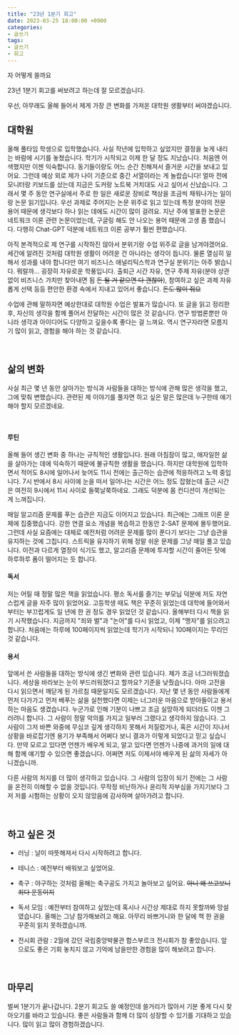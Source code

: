 ```yaml
---
title: "23년 1분기 회고"
date: 2023-03-25 18:00:00 +0900
categories:
- 글쓰기
tags:
- 글쓰기
- 회고
---
```


자 어떻게 쓸까요

23년 1분기 회고를 써보려고 하는데 잘 모르겠습니다.

우선, 아무래도 올해 들어서 제게 가장 큰 변화를 가져온 대학원 생활부터 써야겠습니다. 

## 대학원

올해 풀타임 학생으로 입학했습니다. 사실 작년에 입학하고 싶었지만 결정을 늦게 내리는 바람에 시기를 놓쳤습니다. 학기가 시작되고 이제 한 달 정도 지났습니다. 처음엔 어색했지만 이젠 익숙합니다. 동기들이랑도 어느 순간 친해져서 즐거운 시간을 보내고 있어요. 그런데 예상 외로 제가 나이 기준으로 중간 서열이라는 게 놀랍습니다! 얼마 전에 모니터랑 키보드를 샀는데 지금은 도커랑 노트북 거치대도 사고 싶어서 신났습니다. 그래서 몇 주 동안 연구실에서 주로 한 일은 새로운 장비로 책상을 조금씩 채워나가는 일이랑 논문 읽기입니다. 우선 과제로 주어지는 논문 위주로 읽고 있는데 특정 분야의 전문 용어 때문에 생각보다 하나 읽는 데에도 시간이 많이 걸려요. 지난 주에 발표한 논문은 네트워크 이론 관련 논문이었는데, 구글링 해도 안 나오는 용어 때문에 고생 좀 했습니다. 다행히 Chat-GPT 덕분에 네트워크 이론 공부가 훨씬 편했습니다.

아직 본격적으로 제 연구를 시작하진 않아서 분위기랑 수업 위주로 글을 남겨야겠어요. 세간에 알려진 것처럼 대학원 생활이 어려운 건 아니라는 생각이 듭니다. 물론 열심히 일해서 성과를 내야 합니다만 여기 비즈니스 애널리틱스학과 연구실 분위기는 아주 밝습니다. 뭐랄까... 굉장히 자유로운 학풍입니다. 출퇴근 시간 자유, 연구 주제 자유(분야 상관 없이 비즈니스 가치만 찾아내면 됨 ~~돈 될 거 같으면 다 괜찮아~~), 참여하고 싶은 과제 자유롭게 선택 등등 편안한 환경 속에서 지내고 있어서 좋습니다. ~~돈도 많이 줘요~~ 

수업에 관해 말하자면 예상한대로 대학원 수업은 발표가 많습니다. 또 글을 읽고 정리한 후, 자신의 생각을 함께 풀어서 전달하는 시간이 많은 것 같습니다. 연구 방법론뿐만 아니라 생각과 아이디어도 다양하고 깊을수록 좋다는 걸 느껴요. 역시 연구자라면 모름지기 많이 읽고, 경험을 해야 하는 것 같습니다.

<br/>

## 삶의 변화

사실 최근 몇 년 동안 살아가는 방식과 사람들을 대하는 방식에 관해 많은 생각을 했고, 그에 맞춰 변했습니다. 관련된 제 이야기를 풀자면 하고 싶은 말은 많은데 누구한테 얘기해야 할지 모르겠네요.

<br/>

#### 루틴

올해 들어 생긴 변화 중 하나는 규칙적인 생활입니다. 원래 아침잠이 많고, 애자일한 삶을 살아가는 데에 익숙하기 때문에 불규칙한 생활을 했습니다. 하지만 대학원에 입학하면서 적어도 8시에 일어나서 늦어도 11시 전에는 출근하는 습관에 적응하려고 노력 중입니다.  7시 반에서 8시 사이에 눈을 떠서 일어나는 시간은 어느 정도 잡혔는데 출근 시간은 여전히 9시에서 11시 사이로 들쭉날쭉하네요. 그래도 덕분에 몸 컨디션이 개선되는 게 느껴집니다.

매일 알고리즘 문제를 푸는 습관은 지금도 이어지고 있습니다. 최근에는 그래프 이론 문제에 집중했습니다. 강한 연결 요소 개념을 복습하고 한동안 2-SAT 문제에 몰두했어요. 그런데 사실 요즘에는 대체로 예전처럼 어려운 문제를 많이 푼다기 보다는 그냥 습관을 유지하는 것에 그칩니다. 스트릭을 유지하기 위해 정말 쉬운 문제를 그냥 매일 풀고 있습니다. 이전과 다르게 열정이 식기도 했고, 알고리즘 문제에 투자할 시간이 줄어든 탓에 하루하루 폼이 떨어지는 듯 합니다. 



#### 독서

저는 어릴 때 정말 많은 책을 읽었습니다. 평소 독서를 즐기는 부모님 덕분에 저도 자연스럽게 글을 자주 많이 읽었어요. 고등학생 때도 책은 꾸준히 읽었는데 대학에 들어와서부터는 부끄럽게도 일 년에 한 권 정도 경우 읽었던 것 같습니다. 올해부터 다시 책을 읽기 시작했습니다. 지금까지 "죄와 벌"과 "논어"를 다시 읽었고, 이제 "맹자"를 읽으려고 합니다. 처음에는 하루에 100페이지씩 읽었는데 학기가 시작되니 100페이지는 무리인 것 같습니다.



#### 용서

앞에서 쓴 사람들을 대하는 방식에 생긴 변화와 관련 있습니다. 제가 조금 너그러워졌습니다. 세상을 바라보는 눈이 부드러워졌다고 할까요? 기준을 낮췄습니다. 아마 고전을 다시 읽으면서 깨닫게 된 가르침 때문일지도 모르겠습니다. 지난 몇 년 동안 사람들에게 먼저 다가가고 먼저 베푸는 삶을 실천했다면 이제는 너그러운 마음으로 받아들이고 용서하는 마음도 생겼습니다. 누군가로 인해 기분이 나쁘고 조금 실망하게 되더라도 이젠 그러려니 합니다. 그 사람이 정말 악의를 가지고 일부러 그랬다고 생각하지 않습니다. 그 사람이 그저 바쁜 와중에 무심코 깊게 생각하지 못해서 저질렀거나, 혹은 시간이 지나서 상황을 바로잡기엔 용기가 부족해서 어쩌다 보니 결과가 이렇게 되었다고 믿고 싶습니다. 만약 모르고 있다면 언젠가 배우게 되고, 알고 있다면 언젠가 나중에 과거의 일에 대해 함께 얘기할 수 있으면 좋겠습니다. 어쩌면 저도 이제서야 배우게 된 삶의 자세가 아니겠습니까.

다른 사람의 처지를 더 많이 생각하고 있습니다. 그 사람의 입장이 되기 전에는 그 사람을 온전히 이해할 수 없을 것입니다. 무작정 비난하거나 윤리적 자부심을 가지기보다 그저 저를 시험하는 상황이 오지 않았음에 감사하며 살아가려고 합니다.

<br/>

## 하고 싶은 것

- 러닝 : 날이 따뜻해져서 다시 시작하려고 합니다.

- 테니스 : 예전부터 배워보고 싶었어요.

- 축구 : 야구하는 것처럼 올해는 축구공도 가지고 놀아보고 싶어요. ~~아니 왜 쓰고보니 죄다 운동이지~~

- 독서 모임 : 예전부터 참여하고 싶었는데 혹시나 시간상 제대로 하지 못할까봐 망설였습니다. 올해는 그냥 참가해보려고 해요. 아무리 바쁘거니와 한 달에 책 한 권을 꾸준히 읽지 못하겠습니까.

- 전시회 관람 : 2월에 갔던 국립중앙박물관 합스부르크 전시회가 참 좋았습니다. 앞으로도 좋은 기회 놓치지 않고 기억에 남을만한 경험을 많이 해보려고 합니다.

<br/>

## 마무리

벌써 1분기가 끝나갑니다. 2분기 회고도 쓸 예정인데 쓸거리가 많아서 기분 좋게 다시 찾아오기를 바라고 있습니다. 좋은 사람들과 함께 더 많이 성장할 수 있기를 기대하고 있습니다. 많이 읽고 많이 경험하겠습니다.
